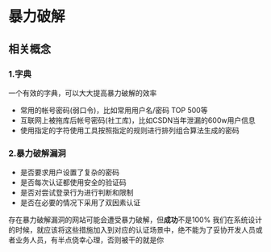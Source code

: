 # 暴力破解

## 相关概念

### 1.字典
一个有效的字典，可以大大提高暴力破解的效率
- 常用的帐号密码(弱口令)，比如常用用户名/密码 TOP 500等
- 互联网上被拖库后帐号密码(社工库)，比如CSDN当年泄漏的600w用户信息
- 使用指定的字符使用工具按照指定的规则进行排列组合算法生成的密码

### 2.暴力破解漏洞
- 是否要求用户设置了复杂的密码
- 是否每次认证都使用安全的验证码
- 是否对尝试登录行为进行判断和限制
- 是否在必要的情况下采用了双因素认证

存在暴力破解漏洞的网站可能会遭受暴力破解，但**成功**不是100%
我们在系统设计的时候，就应该将这些措施加入到对应的认证场景中，绝不能为了妥协开发人员或者业务人员，有半点侥幸心理，否则被干的就是你